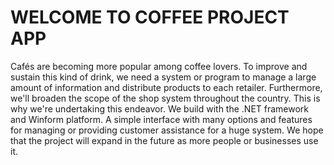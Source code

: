 <style>
  #id{
    text-align: center,
    color: orange
  }
</style>
<h1 id="title">WELCOME TO COFFEE PROJECT APP</h1>

Cafés are becoming more popular among coffee lovers.
To improve and sustain this kind of drink, we need a system or program to manage a large amount of information and distribute products to each retailer. Furthermore, we'll broaden the scope of the shop system throughout the country.
This is why we're undertaking this endeavor. We build with the .NET framework and Winform platform.
A simple interface with many options and features for managing or providing customer assistance for a huge system. We hope that the project will expand in the future as more people or businesses use it.
